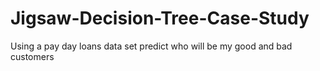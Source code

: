 # Jigsaw-Decision-Tree-Case-Study
Using a pay day loans data set predict who will be my good and bad customers
